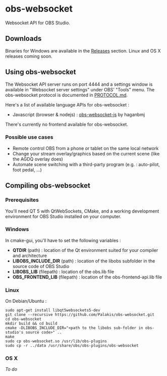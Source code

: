 obs-websocket
==============
Websocket API for OBS Studio.

## Downloads
Binaries for Windows are available in the [Releases](https://github.com/Palakis/obs-websocket/releases) section. Linux and OS X releases coming soon.

## Using obs-websocket
The Websocket API server runs on port 4444 and a settings window is available in "Websocket server settings" under OBS' "Tools" menu. The obs-websocket protocol is documented in [PROTOCOL.md](PROTOCOL.md).  

Here's a list of available language APIs for obs-websocket :
- Javascript (browser & nodejs) : [obs-websocket-js](https://github.com/haganbmj/obs-websocket-js) by haganbmj

There's currently no frontend available for obs-websocket.

### Possible use cases
- Remote control OBS from a phone or tablet on the same local network
- Change your stream overlay/graphics based on the current scene (like the AGDQ overlay does)
- Automate scene switching with a third-party program (e.g. : auto-pilot, foot pedal, ...)

## Compiling obs-websocket
### Prerequisites
You'll need QT 5 with QtWebSockets, CMake, and a working development environment for OBS Studio installed on your computer. 

### Windows
In cmake-gui, you'll have to set the following variables :
- **QTDIR** (path) : location of the Qt environment suited for your compiler and architecture
- **LIBOBS_INCLUDE_DIR** (path) : location of the libobs subfolder in the source code of OBS Studio
- **LIBOBS_LIB** (filepath) : location of the obs.lib file
- **OBS_FRONTEND_LIB** (filepath) : location of the obs-frontend-api.lib file

### Linux
On Debian/Ubuntu :  
```
sudo apt-get install libqt5websockets5-dev
git clone --recursive https://github.com/Palakis/obs-websocket.git
cd obs-websocket
mkdir build && cd build
cmake -DLIBOBS_INCLUDE_DIR="<path to the libobs sub-folder in obs-studio's source code>" ..
make
sudo cp obs-websocket.so /usr/lib/obs-plugins
sudo cp -r ../data /usr/share/obs/obs-plugins/obs-websocket
```

### OS X
*To do*
